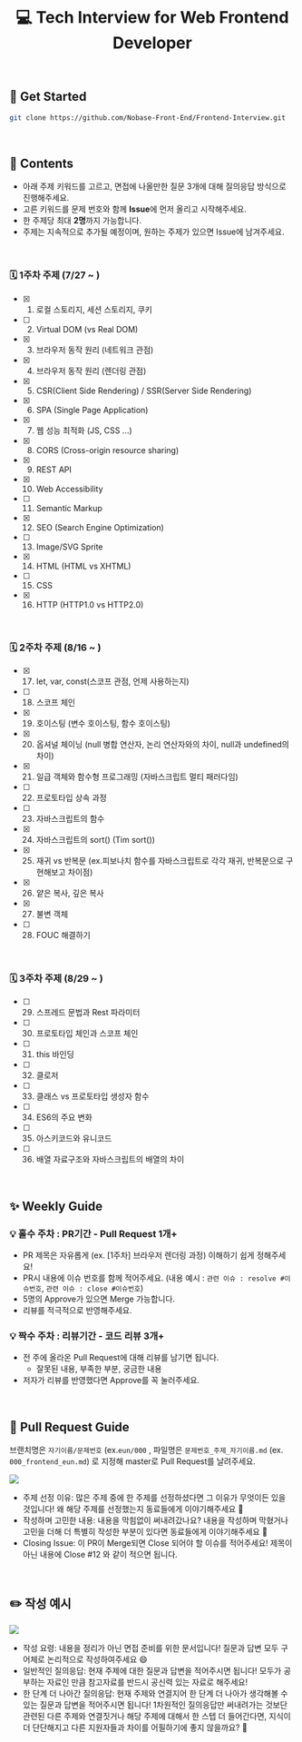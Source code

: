 
<div align="center"><h1>💻 Tech Interview for Web Frontend Developer</h1></div>

<br>

## 🚀 Get Started

```bash
git clone https://github.com/Nobase-Front-End/Frontend-Interview.git
```
<br>

## 📝 Contents

- 아래 주제 키워드를 고르고, 면접에 나올만한 질문 3개에 대해 질의응답 방식으로 진행해주세요.
- 고른 키워드를 문제 번호와 함께 **Issue**에 먼저 올리고 시작해주세요.
- 한 주제당 최대 **2명**까지 가능합니다.
- 주제는 지속적으로 추가될 예정이며, 원하는 주제가 있으면 Issue에 남겨주세요.
<br>

### 🗓 1주차 주제 (7/27 ~ )

- [x] 1. 로컬 스토리지, 세션 스토리지, 쿠키
- [ ] 2. Virtual DOM (vs Real DOM)
- [x] 3. 브라우저 동작 원리 (네트워크 관점)
- [x] 4. 브라우저 동작 원리 (렌더링 관점)
- [x] 5. CSR(Client Side Rendering) / SSR(Server Side Rendering)
- [x] 6. SPA (Single Page Application)
- [x] 7. 웹 성능 최적화 (JS, CSS ...)
- [x] 8. CORS (Cross-origin resource sharing)
- [x] 9. REST API
- [x] 10. Web Accessibility
- [ ] 11. Semantic Markup
- [x] 12. SEO (Search Engine Optimization)
- [ ] 13. Image/SVG Sprite
- [x] 14. HTML (HTML vs XHTML)
- [ ] 15. CSS
- [x] 16. HTTP (HTTP1.0 vs HTTP2.0)
<br>

### 🗓 2주차 주제 (8/16 ~ )

- [x] 17. let, var, const(스코프 관점, 언제 사용하는지)
- [ ] 18. 스코프 체인
- [x] 19. 호이스팅 (변수 호이스팅, 함수 호이스팅)
- [x] 20. 옵셔널 체이닝 (null 병합 연산자, 논리 연산자와의 차이, null과 undefined의 차이)
- [x] 21. 일급 객체와 함수형 프로그래밍 (자바스크립트 멀티 패러다임)
- [ ] 22. 프로토타입 상속 과정
- [ ] 23. 자바스크립트의 함수
- [x] 24. 자바스크립트의 sort() (Tim sort())
- [x] 25. 재귀 vs 반복문 (ex.피보나치 함수를 자바스크립트로 각각 재귀, 반복문으로 구현해보고 차이점)
- [x] 26. 얕은 복사, 깊은 복사
- [x] 27. 불변 객체
- [ ] 28. FOUC 해결하기
<br>

### 🗓 3주차 주제 (8/29 ~ )

- [ ] 29. 스프레드 문법과 Rest 파라미터
- [ ] 30. 프로토타입 체인과 스코프 체인
- [ ] 31. this 바인딩
- [ ] 32. 클로저
- [ ] 33. 클래스 vs 프로토타입 생성자 함수
- [ ] 34. ES6의 주요 변화
- [ ] 35. 아스키코드와 유니코드
- [ ] 36. 배열 자료구조와 자바스크립트의 배열의 차이

<br>

## ✨ Weekly Guide

### 💡 홀수 주차 : PR기간 - Pull Request 1개+
  - PR 제목은 자유롭게 (ex. [1주차] 브라우저 렌더링 과정) 이해하기 쉽게 정해주세요! 
  - PR시 내용에 이슈 번호를 함께 적어주세요. (내용 예시 : `관련 이슈 : resolve #이슈번호`, `관련 이슈 : close #이슈번호`) 
  - 5명의 Approve가 있으면 Merge 가능합니다.   
  - 리뷰를 적극적으로 반영해주세요.  
 
### 💡 짝수 주차 : 리뷰기간 - 코드 리뷰 3개+
  - 전 주에 올라온 Pull Request에 대해 리뷰를 남기면 됩니다.
    - 잘못된 내용, 부족한 부분, 궁금한 내용
  - 저자가 리뷰를 반영했다면 Approve를 꼭 눌러주세요.


<br>

## 🚪 Pull Request Guide

브랜치명은 `자기이름/문제번호` (ex.`eun/000` , 파일명은 `문제번호_주제_자기이름.md` (ex. `000_frontend_eun.md`) 로 지정해 master로 Pull Request를 날려주세요.


![](https://user-images.githubusercontent.com/54318460/183571813-0e050580-d39e-4d78-b8e6-df4ae3e697cd.png)

- 주제 선정 이유: 많은 주제 중에 한 주제를 선정하셨다면 그 이유가 무엇이든 있을 것입니다! 왜 해당 주제를 선정했는지 동료들에게 이야기해주세요 🌱
- 작성하며 고민한 내용: 내용을 막힘없이 써내려갔나요? 내용을 작성하며 막혔거나 고민을 더해 더 특별히 작성한 부분이 있다면 동료들에게 이야기해주세요 🤔
- Closing Issue: 이 PR이 Merge되면 Close 되어야 할 이슈를 적어주세요! 제목이 아닌 내용에 Close #12 와 같이 적으면 됩니다.

<br>

## ✏️ 작성 예시

![](https://user-images.githubusercontent.com/54318460/183572187-1702e521-b8a1-4c37-91e5-2a2d2f13fcf8.png)

- 작성 요령: 내용을 정리가 아닌 면접 준비를 위한 문서입니다! 질문과 답변 모두 구어체로 논리적으로 작성하여주세요 😄
- 일반적인 질의응답: 현재 주제에 대한 질문과 답변을 적어주시면 됩니다! 모두가 공부하는 자료인 만큼 참고자료를 반드시 공신력 있는 자료로 해주세요!
- 한 단계 더 나아간 질의응답: 현재 주제와 연결지어 한 단계 더 나아가 생각해볼 수 있는 질문과 답변을 적어주시면 됩니다! 1차원적인 질의응답만 써내려가는 것보단 관련된 다른 주제와 연결짓거나 해당 주제에 대해서 한 스텝 더 들어간다면, 지식이 더 단단해지고 다른 지원자들과 차이를 어필하기에 좋지 않을까요? 💯
